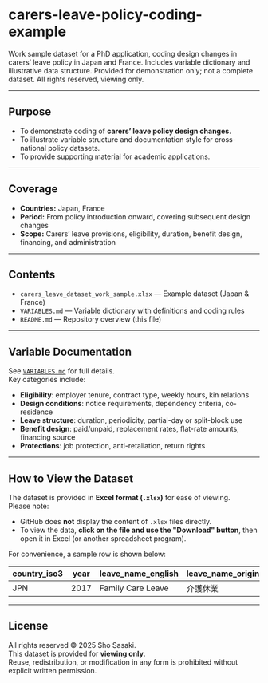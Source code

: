 # carers-leave-policy-coding-example
Work sample dataset for a PhD application, coding design changes in carers’ leave policy in Japan and France. Includes variable dictionary and illustrative data structure. Provided for demonstration only; not a complete dataset. All rights reserved, viewing only.

---

## Purpose
- To demonstrate coding of **carers’ leave policy design changes**.  
- To illustrate variable structure and documentation style for cross-national policy datasets.  
- To provide supporting material for academic applications.

---

## Coverage
- **Countries:** Japan, France  
- **Period:** From policy introduction onward, covering subsequent design changes  
- **Scope:** Carers’ leave provisions, eligibility, duration, benefit design, financing, and administration

---

## Contents
- `carers_leave_dataset_work_sample.xlsx` — Example dataset (Japan & France)  
- `VARIABLES.md` — Variable dictionary with definitions and coding rules  
- `README.md` — Repository overview (this file)   

---

## Variable Documentation
See [`VARIABLES.md`](VARIABLES.md) for full details.  
Key categories include:
- **Eligibility**: employer tenure, contract type, weekly hours, kin relations  
- **Design conditions**: notice requirements, dependency criteria, co-residence  
- **Leave structure**: duration, periodicity, partial-day or split-block use  
- **Benefit design**: paid/unpaid, replacement rates, flat-rate amounts, financing source  
- **Protections**: job protection, anti-retaliation, return rights  

---

## How to View the Dataset

The dataset is provided in **Excel format (`.xlsx`)** for ease of viewing.  
Please note:
- GitHub does **not** display the content of `.xlsx` files directly.  
- To view the data, **click on the file and use the "Download" button**, then open it in Excel (or another spreadsheet program).  

For convenience, a sample row is shown below:

| country_iso3 | year | leave_name_english | leave_name_original | entitlement_basis |
|--------------|------|--------------------|---------------------|-------------------|
| JPN          | 2017 | Family Care Leave  | 介護休業            | Law               |


---

## License
All rights reserved © 2025 Sho Sasaki.  
This dataset is provided for **viewing only**.  
Reuse, redistribution, or modification in any form is prohibited without explicit written permission.
